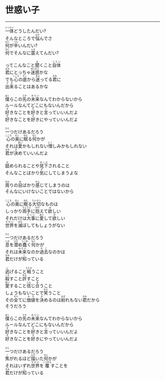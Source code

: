 # 世惑い子
---
<lyric>
<ruby>一体<rt>いったい</rt></ruby>どうしたんだい?<br/>
そんなところで<ruby>悩<rt>なや</rt></ruby>んでさ<br/>
<ruby>何<rt>なに</rt></ruby>が<ruby>辛<rt>つら</rt></ruby>いんだい?<br/>
<ruby>何<rt>なに</rt></ruby>でそんなに<ruby>震<rt>ふる</rt></ruby>えてんだい?<br/>
<br/>
ってこんなこと<ruby>聞<rt>き</rt></ruby>くこと<ruby>自体<rt>じたい</rt></ruby><br/>
<ruby>君<rt>きみ</rt></ruby>にとっちゃ<ruby>迷惑<rt>めいわく</rt></ruby>かな<br/>
でも<ruby>心<rt>こころ</rt></ruby>の<ruby>底<rt>そこ</rt></ruby>から<ruby>迷<rt>まよ</rt></ruby>ってる<ruby>君<rt>きみ</rt></ruby>に<br/>
<ruby>出来<rt>でき</rt></ruby>ることはあるかな<br/>
<br/>
<ruby>僕<rt>ぼく</rt></ruby>らこの<ruby>先<rt>さき</rt></ruby>の<ruby>未来<rt>みらい</rt></ruby>なんてわからないから<br/>
ルールなんてどこにもないんだから<br/>
<ruby>好<rt>ず</rt></ruby>きなことを<ruby>好<rt>す</rt></ruby>きと<ruby>言<rt>い</rt></ruby>っていいんだよ<br/>
<ruby>好<rt>ず</rt></ruby>きなことを<ruby>好<rt>す</rt></ruby>きにやっていいんだよ<br/>
<br/>
<ruby>一<rt>ひと</rt></ruby>つだけあるだろう<br/>
<ruby>心<rt>こころ</rt></ruby>の<ruby>奥<rt>おく</rt></ruby>に<ruby>眠<rt>ねむ</rt></ruby>る<ruby>何<rt>なに</rt></ruby>かが<br/>
それは<ruby>愛<rt>あい</rt></ruby>かもしれない<ruby>憎<rt>にく</rt></ruby>しみかもしれない<br/>
<ruby>君<rt>きみ</rt></ruby>が<ruby>決<rt>き</rt></ruby>めていいんだよ<br/>
<br/>
<ruby>舐<rt>な</rt></ruby>められることや<ruby>見下<rt>みくだ</rt></ruby>されること<br/>
そんなことばかり<ruby>気<rt>き</rt></ruby>にしてしまうよな<br/>
<br/>
<ruby>周<rt>まわ</rt></ruby>りの<ruby>目<rt>め</rt></ruby>ばかり<ruby>感<rt>かん</rt></ruby>じてしまうのは<br/>
そんなにいけないことではないから<br/>
<br/>
<ruby>心<rt>こころ</rt></ruby>の<ruby>奥<rt>おく</rt></ruby>に<ruby>眠<rt>ねむ</rt></ruby>る<ruby>大切<rt>たいせつ</rt></ruby>なものは<br/>
しっかり<ruby>両手<rt>りょうて</rt></ruby>に<ruby>抱<rt>かか</rt></ruby>えて<ruby>欲<rt>ほ</rt></ruby>しい<br/>
それだけは<ruby>大事<rt>だいじ</rt></ruby>に<ruby>愛<rt>あい</rt></ruby>して<ruby>欲<rt>ほ</rt></ruby>しい<br/>
<ruby>世界<rt>せかい</rt></ruby>を<ruby>滅<rt>ほろ</rt></ruby>ぼしてもしょうがない<br/>
<br/>
<ruby>一<rt>ひと</rt></ruby>つだけあるだろう<br/>
<ruby>息<rt>いき</rt></ruby>を<ruby>潜<rt>ひそ</rt></ruby>め<ruby>蠢<rt>うごめ</rt></ruby>く<ruby>何<rt>なに</rt></ruby>かが<br/>
それは<ruby>未来<rt>みらい</rt></ruby>なのか<ruby>過去<rt>かこ</rt></ruby>なのかは<br/>
<ruby>君<rt>きみ</rt></ruby>だけが<ruby>知<rt>し</rt></ruby>っている<br/>
<br/>
<ruby>逃<rt>に</rt></ruby>げること<ruby>戦<rt>たたか</rt></ruby>うこと<br/>
<ruby>殺<rt>ころ</rt></ruby>すこと<ruby>許<rt>ゆる</rt></ruby>すこと<br/>
<ruby>愛<rt>あい</rt></ruby>すること<ruby>信<rt>しん</rt></ruby>じ<ruby>合<rt>あ</rt></ruby>うこと<br/>
しょうもないことで<ruby>笑<rt>わら</rt></ruby>うこと<br/>
その<ruby>全<rt>すべ</rt></ruby>てに<ruby>価値<rt>かち</rt></ruby>を<ruby>決<rt>き</rt></ruby>めるのは<ruby>紛<rt>まぎ</rt></ruby>れもない<ruby>君<rt>きみ</rt></ruby>だから<br/>
そうだろう<br/>
<br/>
<ruby>僕<rt>ぼく</rt></ruby>らこの<ruby>先<rt>さき</rt></ruby>の<ruby>未来<rt>みらい</rt></ruby>なんてわからないから<br/>
ルールなんてどこにもないんだから<br/>
<ruby>好<rt>ず</rt></ruby>きなことを<ruby>好<rt>す</rt></ruby>きと<ruby>言<rt>い</rt></ruby>っていいんだよ<br/>
<ruby>好<rt>ず</rt></ruby>きなことを<ruby>好<rt>す</rt></ruby>きにやっていいんだよ<br/>
<br/>
<ruby>一<rt>ひと</rt></ruby>つだけあるだろう<br/>
<ruby>焦<rt>こ</rt></ruby>がれるほど<ruby>描<rt>えが</rt></ruby>いた<ruby>何<rt>なに</rt></ruby>かが<br/>
それはいずれ<ruby>世界<rt>せかい</rt></ruby>を<ruby>覆<rt>くつがえ</rt></ruby>すことを<br/>
<ruby>君<rt>きみ</rt></ruby>だけが<ruby>知<rt>し</rt></ruby>っている<br/>
</lyric>
